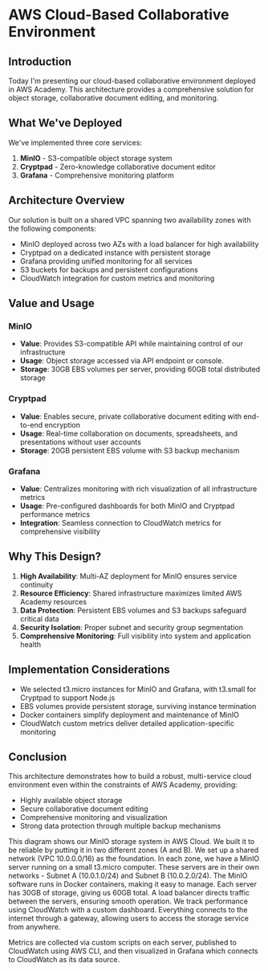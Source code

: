 # AWS Cloud-Based Collaborative Environment

## Introduction

Today I'm presenting our cloud-based collaborative environment deployed in AWS Academy. This architecture provides a comprehensive solution for object storage, collaborative document editing, and monitoring.

## What We've Deployed

We've implemented three core services:

1. **MinIO** - S3-compatible object storage system
2. **Cryptpad** - Zero-knowledge collaborative document editor
3. **Grafana** - Comprehensive monitoring platform

## Architecture Overview

Our solution is built on a shared VPC spanning two availability zones with the following components:

- MinIO deployed across two AZs with a load balancer for high availability
- Cryptpad on a dedicated instance with persistent storage
- Grafana providing unified monitoring for all services
- S3 buckets for backups and persistent configurations
- CloudWatch integration for custom metrics and monitoring

## Value and Usage

### MinIO

- **Value**: Provides S3-compatible API while maintaining control of our infrastructure
- **Usage**: Object storage accessed via API endpoint or console.
- **Storage**: 30GB EBS volumes per server, providing 60GB total distributed storage

### Cryptpad

- **Value**: Enables secure, private collaborative document editing with end-to-end encryption
- **Usage**: Real-time collaboration on documents, spreadsheets, and presentations without user accounts
- **Storage**: 20GB persistent EBS volume with S3 backup mechanism

### Grafana

- **Value**: Centralizes monitoring with rich visualization of all infrastructure metrics
- **Usage**: Pre-configured dashboards for both MinIO and Cryptpad performance metrics
- **Integration**: Seamless connection to CloudWatch metrics for comprehensive visibility

## Why This Design?

1. **High Availability**: Multi-AZ deployment for MinIO ensures service continuity
2. **Resource Efficiency**: Shared infrastructure maximizes limited AWS Academy resources
3. **Data Protection**: Persistent EBS volumes and S3 backups safeguard critical data
4. **Security Isolation**: Proper subnet and security group segmentation
5. **Comprehensive Monitoring**: Full visibility into system and application health

## Implementation Considerations

- We selected t3.micro instances for MinIO and Grafana, with t3.small for Cryptpad to support Node.js
- EBS volumes provide persistent storage, surviving instance termination
- Docker containers simplify deployment and maintenance of MinIO
- CloudWatch custom metrics deliver detailed application-specific monitoring

## Conclusion

This architecture demonstrates how to build a robust, multi-service cloud environment even within the constraints of AWS Academy, providing:

- Highly available object storage
- Secure collaborative document editing
- Comprehensive monitoring and visualization
- Strong data protection through multiple backup mechanisms

This diagram shows our MinIO storage system in AWS Cloud. We built it to be reliable by putting it in two different zones (A and B).
We set up a shared network (VPC 10.0.0.0/16) as the foundation. In each zone, we have a MinIO server running on a small t3.micro computer. These servers are in their own networks - Subnet A (10.0.1.0/24) and Subnet B (10.0.2.0/24).
The MinIO software runs in Docker containers, making it easy to manage. Each server has 30GB of storage, giving us 60GB total.
A load balancer directs traffic between the servers, ensuring smooth operation. We track performance using CloudWatch with a custom dashboard.
Everything connects to the internet through a gateway, allowing users to access the storage service from anywhere.

Metrics are collected via custom scripts on each server, published to CloudWatch using AWS CLI, and then visualized in Grafana which connects to CloudWatch as its data source.
